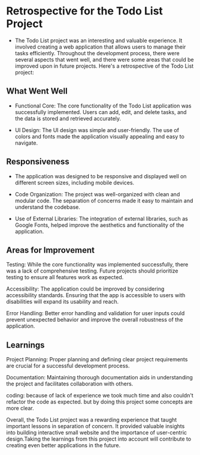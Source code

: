 
# Retrospective for the Todo List Project

- The Todo List project was an interesting and valuable experience. It involved creating a web application that allows users to manage their tasks efficiently. Throughout the development process, there were several aspects that went well, and there were some areas that could be improved upon in future projects. Here's a retrospective of the Todo List project:

## What Went Well

- Functional Core: The core functionality of the Todo List application was successfully implemented. Users can add, edit, and delete tasks, and the data is stored and retrieved accurately.

- UI Design: The UI design was simple and user-friendly. The use of colors and fonts made the application visually appealing and easy to navigate.

## Responsiveness

- The application was designed to be responsive and displayed well on different screen sizes, including mobile devices.

- Code Organization:
 The project was well-organized with clean and modular code. The separation of concerns made it easy to maintain and understand the codebase.

- Use of External Libraries:   The integration of external libraries, such as Google Fonts, helped improve the aesthetics and functionality of the application.

## Areas for Improvement

Testing: While the core functionality was implemented successfully, there was a lack of comprehensive testing. Future projects should prioritize testing to ensure all features work as expected.

Accessibility: The application could be improved by considering accessibility standards. Ensuring that the app is accessible to users with disabilities will expand its usability and reach.

Error Handling: Better error handling and validation for user inputs could prevent unexpected behavior and improve the overall robustness of the application.

## Learnings

Project Planning: Proper planning and defining clear project requirements are crucial for a successful development process.

Documentation: Maintaining thorough documentation aids in understanding the project and facilitates collaboration with others.

coding: because of lack of experience we took much time and also couldn't refactor the code as expected. but by doing this project some concepts are more clear.

Overall, the Todo List project was a rewarding experience that taught important lessons in separation of concern.  It provided valuable insights into building interactive small website and the importance of user-centric design.Taking the learnings from this project into account will contribute to creating even better applications in the future.
